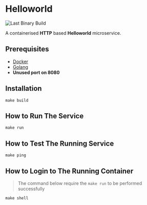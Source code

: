 # Helloworld

![Last Binary Build](https://github.com/burubur/helloworld/workflows/Last%20Binary%20Build/badge.svg)

A containerised **HTTP** based **Helloworld** microservice.

## Prerequisites

- [Docker](https://www.docker.com/)
- [Golang](https://golang.org/)
- **Unused port on 8080**

## Installation

```shell
make build
```

## How to Run The Service

```shell
make run
```

## How to Test The Running Service

```shell
make ping
```

## How to Login to The Running Container

> The command below require the `make run` to be performed successfully

```shell
make shell
```

